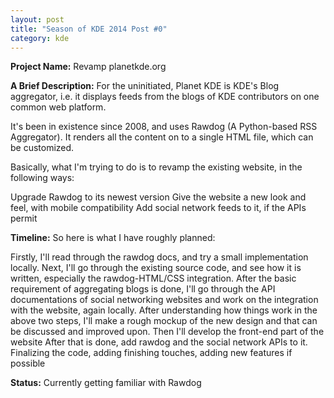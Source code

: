 ```yaml
---
layout: post
title: "Season of KDE 2014 Post #0"
category: kde
---
```


**Project Name:** Revamp planetkde.org

**A Brief Description:** For the uninitiated, Planet KDE is KDE's Blog aggregator, i.e. it displays feeds from the blogs of KDE contributors on one common web platform.

It's been in existence since 2008, and uses Rawdog (A Python-based RSS Aggregator). It renders all the content on to a single HTML file, which can be customized.

Basically, what I'm trying to do is to revamp the existing website, in the following ways:

Upgrade Rawdog to its newest version
Give the website a new look and feel, with mobile compatibility
Add social network feeds to it, if the APIs permit

**Timeline:** So here is what I have roughly planned:

Firstly, I'll read through the rawdog docs, and try a small implementation locally.
Next, I'll go through the existing source code, and see how it is written, especially the rawdog-HTML/CSS integration.
After the basic requirement of aggregating blogs is done, I'll go through the API documentations of social networking websites and work on the integration with the website, again locally.
After understanding how things work in the above two steps, I'll make a rough mockup of the new design and that can be discussed and improved upon.
Then I'll develop the front-end part of the website
After that is done, add rawdog and the social network APIs to it.
Finalizing the code, adding finishing touches, adding new features if possible

**Status:** Currently getting familiar with Rawdog

